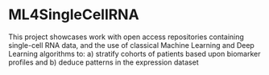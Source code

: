 # ML4SingleCellRNA
This project showcases work with open access repositories containing single-cell RNA data, and the use of classical Machine Learning and Deep Learning algorithms to: a) stratify cohorts of patients based upon biomarker profiles and b) deduce patterns in the expression dataset
